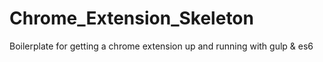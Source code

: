 # Chrome_Extension_Skeleton
Boilerplate for getting a chrome extension up and running with gulp &amp; es6
